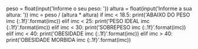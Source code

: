 peso = float(input('Informe o seu peso: '))
altura = float(input('Informe a sua altura: '))
imc = peso / (altura * altura)
if imc < 18.5:
    print('ABAIXO DO PESO imc {:.1f}'.format(imc))
elif imc < 25:
    print('PESO IDEAL imc {:.1f}'.format(imc))
elif imc < 30:
    print('SOBREPESO imc {:.1f}'.format(imc))
elif imc < 40:
    print('OBESIDADE imc {:.1f}'.format(imc))
elif imc > 40:
    print('OBESIDADE MORBIDA imc {:.1f}'.format(imc))
